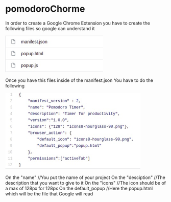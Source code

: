 # pomodoroChorme


In order to create a Google Chrome Extension you have to create the following files so google can understand it

![GitHub Logo](/first.jpeg)

Once you have this files inside of the manifest.json You have to do the following

![manifest](/second.jpeg)

On the "name" //You put the name of your project
On the "desciption" //The description that you want to give to it
On the "icons"      //The icon should be of a max of 128px for 128px
On the default_popup  //Here the popup.html which will be the file that Google will read



